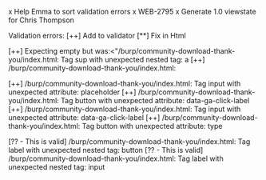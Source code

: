 x Help Emma to sort validation errors
x WEB-2795
x Generate 1.0 viewstate for Chris Thompson




Validation errors:
[++] Add to validator 
[**] Fix in Html 


[++] Expecting empty but was:<"/burp/community-download-thank-you/index.html: Tag sup with unexpected nested tag: a
[++] /burp/community-download-thank-you/index.html:

[++] /burp/community-download-thank-you/index.html: Tag input with unexpected attribute: placeholder
[++] /burp/community-download-thank-you/index.html: Tag button with unexpected attribute: data-ga-click-label
[++] /burp/community-download-thank-you/index.html: Tag input with unexpected attribute: data-ga-click-label
[++] /burp/community-download-thank-you/index.html: Tag button with unexpected attribute: type

[?? - This is valid] /burp/community-download-thank-you/index.html: Tag label with unexpected nested tag: button
[?? - This is valid] /burp/community-download-thank-you/index.html: Tag label with unexpected nested tag: input